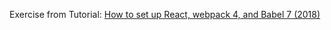 Exercise from Tutorial: [How to set up React, webpack 4, and Babel 7 (2018)](https://www.valentinog.com/blog/react-webpack-babel/)